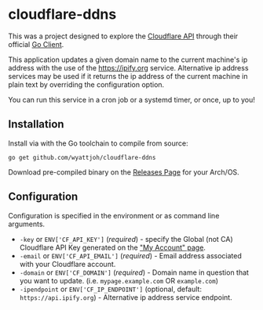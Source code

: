 # cloudflare-ddns

This was a project designed to explore the [Cloudflare API](https://api.cloudflare.com/)
through their official [Go Client](https://github.com/cloudflare/cloudflare-go).

This application updates a given domain name to the current machine's ip address
with the use of the https://ipify.org service. Alternative ip address services
may be used if it returns the ip address of the current machine in plain text
by overriding the configuration option.

You can run this service in a cron job or a systemd timer, or once, up to you!

## Installation

Install via with the Go toolchain to compile from source:

```
go get github.com/wyattjoh/cloudflare-ddns
```

Download pre-compiled binary on the [Releases Page](https://github.com/wyattjoh/cloudflare-ddns/releases/latest) for your Arch/OS.

## Configuration

Configuration is specified in the environment or as command line arguments.

- `-key` or `ENV['CF_API_KEY']` (*required*) - specify the Global (not CA) Cloudflare API Key generated on the ["My Account" page](https://www.cloudflare.com/a/account/my-account).
- `-email` or `ENV['CF_API_EMAIL']` (*required*) - Email address associated with your Cloudflare account.
- `-domain` or `ENV['CF_DOMAIN']` (*required*) - Domain name in question that you want to update. (i.e. `mypage.example.com` OR `example.com`)
- `-ipendpoint` or `ENV['CF_IP_ENDPOINT']` (optional, default: `https://api.ipify.org`) - Alternative ip address service endpoint.
